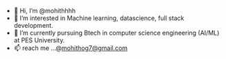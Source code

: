 - 👋 Hi, I’m @mohithhhh
- 👀 I’m interested in Machine learning, datascience, full stack development.
- 🌱 I’m currently pursuing Btech in computer science engineering (AI/ML) at PES University.
- 📫 reach me ...@mohithog7@gmail.com

<!---
mohithhhh/mohithhhh is a ✨ special ✨ repository because its `README.md` (this file) appears on your GitHub profile.
You can click the Preview link to take a look at your changes.
--->
